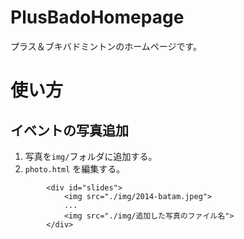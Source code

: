 # PlusBadoHomepage

プラス＆ブキバドミントンのホームページです。

# 使い方

## イベントの写真追加

1. 写真を``img/``フォルダに追加する。
2. ``photo.html`` を編集する。

```
		<div id="slides">
			<img src="./img/2014-batam.jpeg">
			...
			<img src="./img/追加した写真のファイル名">
		</div>
```
